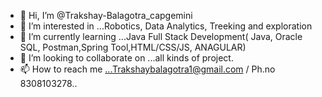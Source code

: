 - 👋 Hi, I’m @Trakshay-Balagotra_capgemini
- 👀 I’m interested in ...Robotics, Data Analytics, Treeking and exploration  
- 🌱 I’m currently learning ...Java Full Stack Development( Java, Oracle SQL, Postman,Spring Tool,HTML/CSS/JS, ANAGULAR)
- 💞️ I’m looking to collaborate on ...all kinds of project.
- 📫 How to reach me ...Trakshaybalagotra1@gmail.com / Ph.no 8308103278..

<!---
Trakshay-capg/Trakshay-capg is a ✨ special ✨ repository because its `README.md` (this file) appears on your GitHub profile.
You can click the Preview link to take a look at your changes.
--->
